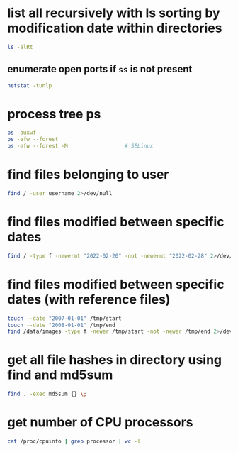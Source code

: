 # list all recursively with ls sorting by modification date within directories
```bash
ls -alRt
```

## enumerate open ports if `ss` is not present
```bash
netstat -tunlp
```

# process tree ps
```bash
ps -auxwf
ps -efw --forest
ps -efw --forest -M                  # SELinux
```

# find files belonging to user
```bash
find / -user username 2>/dev/null
```

# find files modified between specific dates
```bash
find / -type f -newermt "2022-02-20" -not -newermt "2022-02-28" 2>/dev/null
```

# find files modified between specific dates (with reference files)
```bash
touch --date "2007-01-01" /tmp/start
touch --date "2008-01-01" /tmp/end
find /data/images -type f -newer /tmp/start -not -newer /tmp/end 2>/dev/null
```

# get all file hashes in directory using find and md5sum
```bash
find . -exec md5sum {} \;
```

# get number of CPU processors
```bash
cat /proc/cpuinfo | grep processor | wc -l
```

